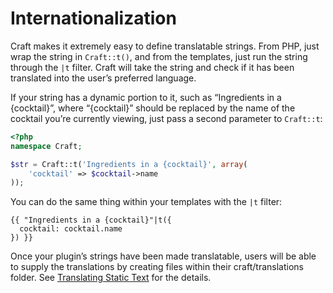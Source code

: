 # Internationalization

Craft makes it extremely easy to define translatable strings. From PHP, just wrap the string in `Craft::t()`, and from the templates, just run the string through the `|t` filter. Craft will take the string and check if it has been translated into the user’s preferred language.

If your string has a dynamic portion to it, such as “Ingredients in a {cocktail}”, where “{cocktail}” should be replaced by the name of the cocktail you’re currently viewing, just pass a second parameter to `Craft::t`:

```php
<?php
namespace Craft;

$str = Craft::t('Ingredients in a {cocktail}', array(
    'cocktail' => $cocktail->name
));
```

You can do the same thing within your templates with the `|t` filter:

```twig
{{ "Ingredients in a {cocktail}"|t({
  cocktail: cocktail.name
}) }}
```

Once your plugin’s strings have been made translatable, users will be able to supply the translations by creating files within their craft/translations folder. See [Translating Static Text](https://craftcms.com/support/static-translations) for the details.